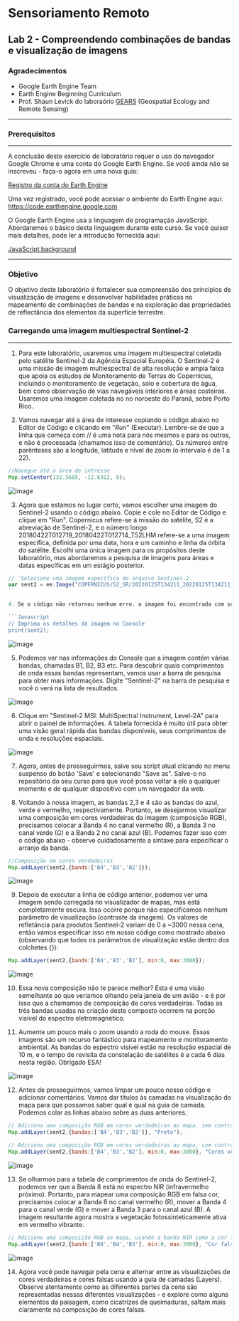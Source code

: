 
# Sensoriamento Remoto
Lab 2 - Compreendendo combinações de bandas e visualização de imagens
--------------

### Agradecimentos
- Google Earth Engine Team
- Earth Engine Beginning Curriculum
- Prof. Shaun Levick do laboraório [GEARS](https://www.gears-lab.com)  (Geospatial Ecology and Remote Sensing) 

------

### Prerequisitos
-------------
A conclusão deste exercício de laboratório requer o uso do navegador Google Chrome e uma conta do Google Earth Engine. Se você ainda não se inscreveu - faça-o agora em uma nova guia:

[Registro da conta do Earth Engine](https://signup.earthengine.google.com/)

Uma vez registrado, você pode acessar o ambiente do Earth Engine aqui: https://code.earthengine.google.com

O Google Earth Engine usa a linguagem de programação JavaScript. Abordaremos o básico desta linguagem durante este curso. Se você quiser mais detalhes, pode ler a introdução fornecida aqui:

[JavaScript background](https://developers.google.com/earth-engine/tutorials/tutorials)

------------------------------------------------------------------------

### Objetivo
O objetivo deste laboratório é fortalecer sua compreensão dos princípios de visualização de imagens e desenvolver habilidades práticas no mapeamento de combinações de bandas e na exploração das propriedades de reflectância dos elementos da superfície terrestre.


### Carregando uma imagem multiespectral Sentinel-2
---------
1. Para este laboratório, usaremos uma imagem multiespectral coletada pelo satélite Sentinel-2 da Agência Espacial Européia. O Sentinel-2 é uma missão de imagem multiespectral de alta resolução e ampla faixa que apoia os estudos de Monitoramento de Terras do Copernicus, incluindo o monitoramento de vegetação, solo e cobertura de água, bem como observação de vias navegáveis interiores e áreas costeiras. Usaremos uma imagem coletada no no noroeste do Paraná, sobre Porto Rico.

2. Vamos navegar até a área de interesse copiando o código abaixo no Editor de Código e clicando em "_Run_" (Executar). Lembre-se de que a linha que começa com // é uma nota para nós mesmos e para os outros, e não é processada (chamamos isso de comentário). Os números entre parênteses são a longitude, latitude e nível de zoom (o intervalo é de 1 a 22). 

```Javascript
//Navegue até a área de intresse
Map.setCenter(132.5685, -12.6312, 8);
```
![image](https://user-images.githubusercontent.com/41900626/171919936-de4802ae-6f9a-466b-90e6-5a9187975466.png)

3. Agora que estamos no lugar certo, vamos escolher uma imagem do Sentinel-2 usando o código abaixo. Copie e cole no Editor de Código e clique em "Run". Copernicus refere-se à missão do satélite, S2 é a abreviação de Sentinel-2, e o número longo 20180422T012719_20180422T012714_T52LHM refere-se a uma imagem específica, definida por uma data, hora e um caminho e linha da órbita do satélite. Escolhi uma única imagem para os propósitos deste laboratório, mas abordaremos a pesquisa de imagens para áreas e datas específicas em um estágio posterior.

```Javascript
// `Selecione uma imagem específica do arquivo Sentinel-2
var sent2 = ee.Image("COPERNICUS/S2_SR/20220125T134211_20220125T134211_T21KZQ");
``

4. Se o código não retornou nenhum erro, a imagem foi encontrada com sucesso no arquivo. Para verificar novamente, vamos executar a linha abaixo para imprimir as informações da imagem (metadados) no Console. Depois que as informações forem carregadas no Console, você poderá clicar nas pequenas setas suspensas ao lado de "Imagem" e "bandas" para ver mais detalhes sobre a estrutura da banda e o formato de nomenclatura.

```Javascript
// Imprima os detalhes da imagem no Console
print(sent2);
```
![image](https://user-images.githubusercontent.com/41900626/171924580-4d4503b0-11c4-451c-875c-9239a9722dd8.png)


5. Podemos ver nas informações do Console que a imagem contém várias bandas, chamadas B1, B2, B3 etc. Para descobrir quais comprimentos de onda essas bandas representam, vamos usar a barra de pesquisa para obter mais informações. Digite "Sentinel-2" na barra de pesquisa e você o verá na lista de resultados.

![image](https://user-images.githubusercontent.com/41900626/171925748-c02b2e81-0eb1-4279-8026-ac3e5eee4cbd.png)

6. Clique em "Sentinel-2 MSI: MultiSpectral Instrument, Level-2A" para abrir o painel de informações. A tabela fornecida é muito útil para obter uma visão geral rápida das bandas disponíveis, seus comprimentos de onda e resoluções espaciais.

![image](https://user-images.githubusercontent.com/41900626/171925955-3d213e36-7085-40a0-b226-2c158b67befc.png)

7. Agora, antes de prosseguirmos, salve seu script atual clicando no menu suspenso do botão 'Save' e selecionando "Save as". Salve-o no repositório do seu curso para que você possa voltar a ele a qualquer momento e de qualquer dispositivo com um navegador da web.


8. Voltando à nossa imagem, as bandas 2,3 e 4 são as bandas do azul, verde e vermelho, respectivamente. Portanto, se desejarmos visualizar uma composição em cores verdadeiras da imagem (composição RGB), precisamos colocar a Banda 4 no canal vermelho (R), a Banda 3 no canal verde (G) e a Banda 2 no canal azul (B). Podemos fazer isso com o código abaixo - observe cuidadosamente a sintaxe para especificar o arranjo da banda.


```Javascript
//Composição em cores verdadeiras
Map.addLayer(sent2,{bands:['B4','B3','B2']});
```
![image](https://user-images.githubusercontent.com/41900626/171928440-c9a7eb9d-6069-4178-aad2-921c36cf92c6.png)

9. Depois de executar a linha de código anterior, podemos ver uma imagem sendo carregada no visualizador de mapas, mas está completamente escura. Isso ocorre porque não especificamos nenhum parâmetro de visualização (contraste da imagem). Os valores de refletância para produtos Sentinel-2 variam de 0 a ~3000 nessa cena, então vamos especificar isso em nosso código como mostrado abaixo (observando que todos os parâmetros de visualização estão dentro dos colchetes {}):
```Javascript
Map.addLayer(sent2,{bands:['B4','B3','B2'], min:0, max:3000});
```
![image](https://user-images.githubusercontent.com/41900626/171930090-a6a016da-fa2d-4505-b4b4-1698b8fea372.png)

10. Essa nova composição não te parece melhor? Esta é uma visão semelhante ao que veríamos olhando pela janela de um avião - e é por isso que a chamamos de composição de cores verdadeiras. Todas as três bandas usadas na criação deste composto ocorrem na porção visível do espectro eletromagnético.

11. Aumente um pouco mais o zoom usando a roda do mouse. Essas imagens são um recurso fantástico para mapeamento e monitoramento ambiental. As bandas do espectro visível estão na resolução espacial de 10 m, e o tempo de revisita da constelação de satélites é a cada 6 dias nesta região. Obrigado ESA!

![image](https://user-images.githubusercontent.com/41900626/171930848-293d32fb-b4b6-4a9f-98b2-b2e622bc3f0d.png)

12. Antes de prosseguirmos, vamos limpar um pouco nosso código e adicionar comentários. Vamos dar títulos às camadas na visualização do mapa para que possamos saber qual é qual na guia de camada. Podemos colar as linhas abaixo sobre as duas anteriores.

```Javascript
// Adiciona uma composição RGB em cores verdadeiras ao mapa, sem contraste
Map.addLayer(sent2,{bandas:['B4','B3','B2']}, "Preto");

// Adiciona uma composição RGB em cores verdadeiras ao mapa, com contraste
Map.addLayer(sent2,{bands:['B4','B3','B2'], min:0, max:3000}, "Cores verdadeiras");
```
![image](https://user-images.githubusercontent.com/41900626/171932283-072feeb0-3ddd-466e-b4da-9662888dd0d7.png)


13. Se olharmos para a tabela de comprimentos de onda do Sentinel-2, podemos ver que a Banda 8 está no espectro NIR (infravermelho próximo). Portanto, para mapear uma composição RGB em falsa cor, precisamos colocar a Banda 8 no canal vermelho (R), mover a Banda 4 para o canal verde (G) e mover a Banda 3 para o canal azul (B). A imagem resultante agora mostra a vegetação fotossinteticamente ativa em vermelho vibrante.

```Javascript
// Adicione uma composição RGB ao mapa, usando a banda NIR como a cor falsa
Map.addLayer(sent2,{bands:['B8','B4','B3'], min:0, max:3000}, "Cor falsa");
```
![image](https://user-images.githubusercontent.com/41900626/171933695-53357dc5-f07c-4fad-b9b8-f662de8bdac2.png)


14. Agora você pode navegar pela cena e alternar entre as visualizações de cores verdadeiras e cores falsas usando a guia de camadas (Layers). Observe atentamente como as diferentes partes da cena são representadas nessas diferentes visualizações - e explore como alguns elementos da paisagem, como cicatrizes de queimaduras, saltam mais claramente na composição de cores falsas.




